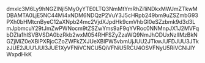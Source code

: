 dmxlc3M6Ly9hNGZlNjI5My0yYTE0LTQ3NmMtYmRhZi1iNDkxMWJmZTkwMDBAMTA0LjE5NC44Mi4xNDM6NDQzP2VuY3J5cHRpb249bm9uZSZmbG93PXh0bHMtcnByeC12aXNpb24mc2VjdXJpdHk9cmVhbGl0eSZzbmk9d3d3LmJpbmcuY29tJmZwPWNocm9tZSZwYms9aF9qYVRoc0NNMnpJX1J2MVFqbDZIa1hISVBVSDA0bzRkb2wxM054RHFSZyZzaWQ9NmJhODUxNzllMzBkNGZjMiZ0eXBlPXRjcCZoZWFkZXJUeXBlPW5vbmUjJUU2JTkwJUFDJUU3JTkzJUE2JUU1JUI3JUE1XyVFNiVCNCU5QiVFNiU5RCU4OSVFNyU5RiVCNlJlYWxpdHkK
